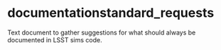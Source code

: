 # documentationstandard_requests
Text document to gather suggestions for what should always be documented in LSST sims code.
